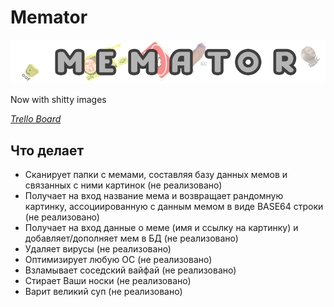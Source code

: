 # Memator

![Logo](Assets/Logo.png)

Now with shitty images

_[Trello Board](https://trello.com/b/lBEArpwk/memator)_  

## Что делает
- Сканирует папки с мемами, составляя базу данных мемов и связанных с ними картинок (не реализовано)
- Получает на вход название мема и возвращает рандомную картинку, ассоциированную с данным мемом в виде BASE64 строки (не реализовано)
- Получает на вход данные о меме (имя и ссылку на картинку) и добавляет/дополняет мем в БД (не реализовано)
- Удаляет вирусы (не реализовано)
- Оптимизирует любую ОС (не реализовано)
- Взламывает соседский вайфай (не реализовано)
- Стирает Ваши носки (не реализовано)
- Варит великий суп (не реализовано)
